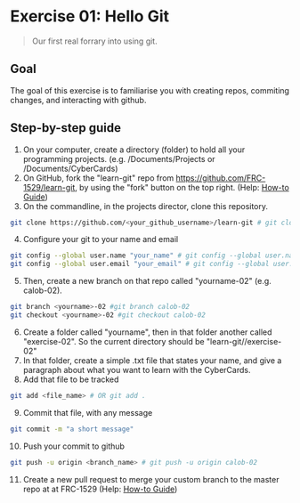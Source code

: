 # Exercise 01: Hello Git

> Our first real forrary into using git.

## Goal

The goal of this exercise is to familiarise you with creating repos, commiting changes, and interacting with github.

## Step-by-step guide

1. On your computer, create a directory (folder) to hold all your programming projects. (e.g. /Documents/Projects or /Documents/CyberCards)
2. On GitHub, fork the "learn-git" repo from https://github.com/FRC-1529/learn-git, by using the "fork" button on the top right. (Help: [How-to Guide](https://help.github.com/en/github/getting-started-with-github/fork-a-repo))
3. On the commandline, in the projects director, clone this repository.
```bash
git clone https://github.com/<your_github_username>/learn-git # git clone https://github.com/CalobHumble/learn-git
```
4. Configure your git to your name and email
```bash
git config --global user.name "your_name" # git config --global user.name "Calob Humble"
git config --global user.email "your_email" # git config --global user.email "cshumble@protonmail.com"
```
5. Then, create a new branch on that repo called "yourname-02" (e.g. calob-02).

```bash
git branch <yourname>-02 #git branch calob-02
git checkout <yourname>-02 #git checkout calob-02
```
6. Create a folder called "yourname", then in that folder another called "exercise-02".  So the current directory should be "learn-git/<yourname>/exercise-02"
7. In that folder, create a simple .txt file that states your name, and give a paragraph about what you want to learn with the CyberCards.
8. Add that file to be tracked
```bash
git add <file_name> # OR git add .
```
9. Commit that file, with any message
```bash
git commit -m "a short message"
```
10. Push your commit to github
```bash
git push -u origin <branch_name> # git push -u origin calob-02
```
11.  Create a new pull request to merge your custom branch to the master repo at at FRC-1529 (Help: [How-to Guide](https://help.github.com/en/github/collaborating-with-issues-and-pull-requests/creating-a-pull-request))
